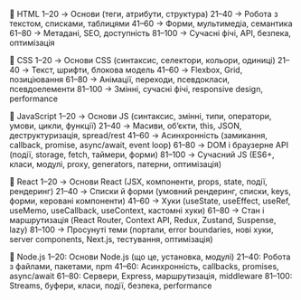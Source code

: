 📌 HTML
1–20 → Основи (теги, атрибути, структура)
21–40 → Робота з текстом, списками, таблицями
41–60 → Форми, мультимедіа, семантика
61–80 → Метадані, SEO, доступність
81–100 → Сучасні фічі, API, безпека, оптимізація

📌 CSS
1–20 → Основи CSS (синтаксис, селектори, кольори, одиниці)
21–40 → Текст, шрифти, блокова модель
41–60 → Flexbox, Grid, позиціювання
61–80 → Анімації, переходи, псевдокласи, псевдоелементи
81–100 → Змінні, сучасні фічі, responsive design, performance

📌 JavaScript
1–20 → Основи JS (синтаксис, змінні, типи, оператори, умови, цикли, функції)
21–40 → Масиви, об’єкти, this, JSON, деструктуризація, spread/rest
41–60 → Асинхронність (замикання, callback, promise, async/await, event loop)
61–80 → DOM і браузерне API (події, storage, fetch, таймери, форми)
81–100 → Сучасний JS (ES6+, класи, модулі, proxy, generators, патерни, оптимізація)

📌 React
1–20 → Основи React (JSX, компоненти, props, state, події, рендеринг)
21–40 → Списки й форми (умовний рендеринг, списки, keys, форми, керовані компоненти)
41–60 → Хуки (useState, useEffect, useRef, useMemo, useCallback, useContext, кастомні хуки)
61–80 → Стан і маршрутизація (React Router, Context API, Redux, Zustand, Suspense, lazy)
81–100 → Просунуті теми (портали, error boundaries, нові хуки, server components, Next.js, тестування, оптимізація)

📌 Node.js
1–20: Основи Node.js (що це, установка, модулі)
21–40: Робота з файлами, пакетами, npm
41–60: Асинхронність, callbacks, promises, async/await
61–80: Сервери, Express, маршрутизація, middleware
81–100: Streams, буфери, класи, події, безпека, performance

